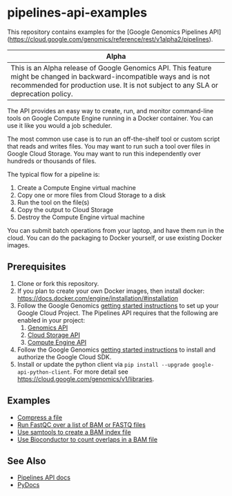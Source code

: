 # pipelines-api-examples

This repository contains examples for the [Google Genomics Pipelines API]
(https://cloud.google.com/genomics/reference/rest/v1alpha2/pipelines).

| Alpha |
|-------|
| This is an Alpha release of Google Genomics API. This feature might be changed in backward-incompatible ways and is not recommended for production use. It is not subject to any SLA or deprecation policy. |

The API provides an easy way to create, run, and monitor command-line tools
on Google Compute Engine running in a Docker container. You can use it like
you would a job scheduler.

The most common use case is to run an off-the-shelf tool or custom script
that reads and writes files. You may want to run such a tool over files in
Google Cloud Storage. You may want to run this independently over hundreds
or thousands of files.

The typical flow for a pipeline is:

  1. Create a Compute Engine virtual machine
  1. Copy one or more files from Cloud Storage to a disk
  1. Run the tool on the file(s)
  1. Copy the output to Cloud Storage
  1. Destroy the Compute Engine virtual machine

You can submit batch operations from your laptop, and have them run in the cloud.
You can do the packaging to Docker yourself, or use existing Docker images.

## Prerequisites

1. Clone or fork this repository.
1. If you plan to create your own Docker images, then install docker: https://docs.docker.com/engine/installation/#installation
1. Follow the Google Genomics [getting started instructions](https://cloud.google.com/genomics/install-genomics-tools#create-project-and-authenticate) to set up your Google Cloud Project. The Pipelines API requires that the following are enabled in your project:
    1. [Genomics API](https://console.cloud.google.com/project/_/apis/api/genomics)
    2. [Cloud Storage API](https://console.cloud.google.com/project/_/apis/api/storage_api)
    3. [Compute Engine API](https://console.cloud.google.com/project/_/apis/api/compute_component)
1. Follow the Google Genomics [getting started instructions](https://cloud.google.com/genomics/install-genomics-tools#install-genomics-tools) to install and authorize the Google Cloud SDK.
1. Install or update the python client via `pip install --upgrade google-api-python-client`.  For more detail see https://cloud.google.com/genomics/v1/libraries.

## Examples

* [Compress a file](./compress)
* [Run FastQC over a list of BAM or FASTQ files](./fastqc)
* [Use samtools to create a BAM index file](./samtools)
* [Use Bioconductor to count overlaps in a BAM file](./bioconductor)

## See Also

* [Pipelines API docs](https://cloud.google.com/genomics/reference/rest/v1alpha2/pipelines)
* [PyDocs](https://developers.google.com/resources/api-libraries/documentation/genomics/v1alpha2/python/latest/)
